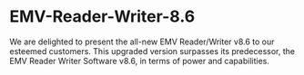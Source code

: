 # EMV-Reader-Writer-8.6
We are delighted to present the all-new EMV Reader/Writer v8.6 to our esteemed customers. This upgraded version surpasses its predecessor, the EMV Reader Writer Software v8.6, in terms of power and capabilities.
